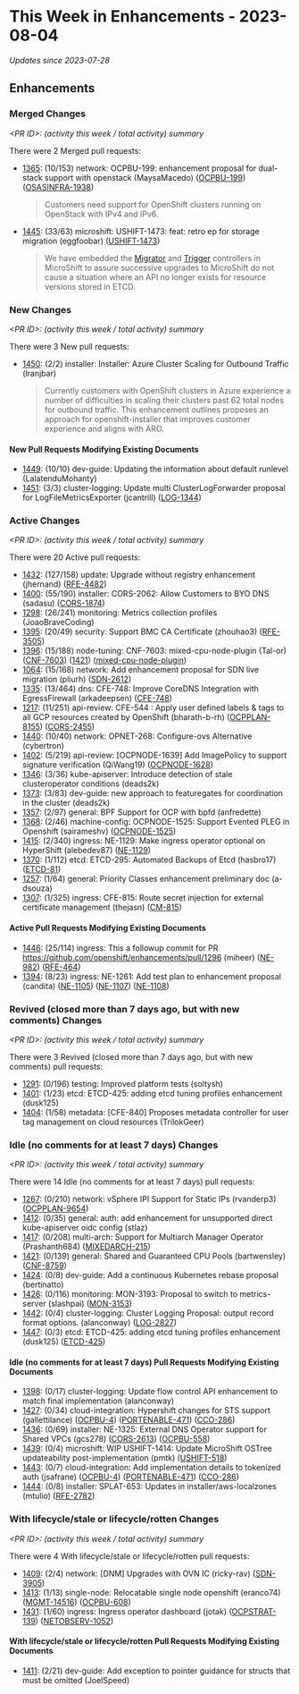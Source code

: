 # This Week in Enhancements - 2023-08-04

*Updates since 2023-07-28*


## Enhancements

### Merged Changes

*&lt;PR ID&gt;: (activity this week / total activity) summary*

There were 2 Merged pull requests:

- [1365](https://github.com/openshift/enhancements/pull/1365): (10/153) network: OCPBU-199: enhancement proposal for dual-stack support with openstack (MaysaMacedo) ([OCPBU-199](https://issues.redhat.com/browse/OCPBU-199)) ([OSASINFRA-1938](https://issues.redhat.com/browse/OSASINFRA-1938))

  > Customers need support for OpenShift clusters running on OpenStack with IPv4 and IPv6.

- [1445](https://github.com/openshift/enhancements/pull/1445): (33/63) microshift: USHIFT-1473: feat: retro ep for storage migration (eggfoobar) ([USHIFT-1473](https://issues.redhat.com/browse/USHIFT-1473))

  > We have embedded the
  > [Migrator](https://github.com/openshift/kubernetes-kube-storage-version-migrator/tree/master/cmd/migrator)
  > and
  > [Trigger](https://github.com/openshift/kubernetes-kube-storage-version-migrator/tree/master/cmd/trigger)
  > controllers in MicroShift to assure successive upgrades to MicroShift do not
  > cause a situation where an API no longer exists for resource versions stored in
  > ETCD.


### New Changes

*&lt;PR ID&gt;: (activity this week / total activity) summary*

There were 3 New pull requests:

- [1450](https://github.com/openshift/enhancements/pull/1450): (2/2) installer: Installer: Azure Cluster Scaling for Outbound Traffic (lranjbar)

  > Currently customers with OpenShift clusters in Azure experience a number of difficulties
  > in scaling their clusters past 62 total nodes for outbound traffic. This enhancement outlines
  > proposes an approach for openshift-installer that improves customer experience and aligns with ARO.


#### New Pull Requests Modifying Existing Documents

- [1449](https://github.com/openshift/enhancements/pull/1449): (10/10) dev-guide: Updating the information about default runlevel (LalatenduMohanty)
- [1451](https://github.com/openshift/enhancements/pull/1451): (3/3) cluster-logging: Update multi ClusterLogForwarder proposal for LogFileMetricsExporter (jcantrill) ([LOG-1344](https://issues.redhat.com/browse/LOG-1344))

### Active Changes

*&lt;PR ID&gt;: (activity this week / total activity) summary*

There were 20 Active pull requests:

- [1432](https://github.com/openshift/enhancements/pull/1432): (127/158) update: Upgrade without registry enhancement (jhernand) ([RFE-4482](https://issues.redhat.com/browse/RFE-4482))
- [1400](https://github.com/openshift/enhancements/pull/1400): (55/190) installer: CORS-2062: Allow Customers to BYO DNS (sadasu) ([CORS-1874](https://issues.redhat.com/browse/CORS-1874))
- [1298](https://github.com/openshift/enhancements/pull/1298): (26/241) monitoring: Metrics collection profiles (JoaoBraveCoding)
- [1395](https://github.com/openshift/enhancements/pull/1395): (20/49) security: Support BMC CA Certificate (zhouhao3) ([RFE-3505](https://issues.redhat.com/browse/RFE-3505))
- [1396](https://github.com/openshift/enhancements/pull/1396): (15/188) node-tuning: CNF-7603: mixed-cpu-node-plugin (Tal-or) ([CNF-7603](https://issues.redhat.com/browse/CNF-7603)) ([1421](https://github.com/openshift/enhancements/pull/1421)) ([mixed-cpu-node-plugin](https://github.com/openshift-kni/mixed-cpu-node-plugin))
- [1064](https://github.com/openshift/enhancements/pull/1064): (15/168) network: Add enhancement proposal for SDN live migration (pliurh) ([SDN-2612](https://issues.redhat.com/browse/SDN-2612))
- [1335](https://github.com/openshift/enhancements/pull/1335): (13/464) dns:  CFE-748: Improve CoreDNS Integration with EgressFirewall (arkadeepsen) ([CFE-748](https://issues.redhat.com/browse/CFE-748))
- [1217](https://github.com/openshift/enhancements/pull/1217): (11/251) api-review: CFE-544 : Apply user defined labels & tags to all GCP resources created by OpenShift (bharath-b-rh) ([OCPPLAN-8155](https://issues.redhat.com/browse/OCPPLAN-8155)) ([CORS-2455](https://issues.redhat.com/browse/CORS-2455))
- [1440](https://github.com/openshift/enhancements/pull/1440): (10/40) network: OPNET-268: Configure-ovs Alternative (cybertron)
- [1402](https://github.com/openshift/enhancements/pull/1402): (5/219) api-review: [OCPNODE-1639] Add ImagePolicy to support signature verification (QiWang19) ([OCPNODE-1628](https://issues.redhat.com/browse/OCPNODE-1628))
- [1346](https://github.com/openshift/enhancements/pull/1346): (3/36) kube-apiserver: Introduce detection of stale clusteroperator conditions (deads2k)
- [1373](https://github.com/openshift/enhancements/pull/1373): (3/83) dev-guide: new approach to featuregates for coordination in the cluster (deads2k)
- [1357](https://github.com/openshift/enhancements/pull/1357): (2/97) general: BPF Support for OCP with bpfd (anfredette)
- [1368](https://github.com/openshift/enhancements/pull/1368): (2/46) machine-config: OCPNODE-1525: Support Evented PLEG in Openshift (sairameshv) ([OCPNODE-1525](https://issues.redhat.com/browse/OCPNODE-1525))
- [1415](https://github.com/openshift/enhancements/pull/1415): (2/340) ingress: NE-1129: Make ingress operator optional on HyperShift (alebedev87) ([NE-1129](https://issues.redhat.com/browse/NE-1129))
- [1370](https://github.com/openshift/enhancements/pull/1370): (1/112) etcd: ETCD-295: Automated Backups of Etcd (hasbro17) ([ETCD-81](https://issues.redhat.com/browse/ETCD-81))
- [1257](https://github.com/openshift/enhancements/pull/1257): (1/64) general: Priority Classes enhancement preliminary doc (a-dsouza)
- [1307](https://github.com/openshift/enhancements/pull/1307): (1/325) ingress: CFE-815: Route secret injection for external certificate management (thejasn) ([CM-815](https://issues.redhat.com/browse/CM-815))

#### Active Pull Requests Modifying Existing Documents

- [1446](https://github.com/openshift/enhancements/pull/1446): (25/114) ingress: This a followup commit for PR https://github.com/openshift/enhancements/pull/1296 (miheer) ([NE-982](https://issues.redhat.com/browse/NE-982)) ([RFE-464](https://issues.redhat.com/browse/RFE-464))
- [1394](https://github.com/openshift/enhancements/pull/1394): (8/23) ingress: NE-1261: Add test plan to enhancement proposal (candita) ([NE-1105](https://issues.redhat.com/browse/NE-1105)) ([NE-1107](https://issues.redhat.com/browse/NE-1107)) ([NE-1108](https://issues.redhat.com/browse/NE-1108))

### Revived (closed more than 7 days ago, but with new comments) Changes

*&lt;PR ID&gt;: (activity this week / total activity) summary*

There were 3 Revived (closed more than 7 days ago, but with new comments) pull requests:

- [1291](https://github.com/openshift/enhancements/pull/1291): (0/196) testing: Improved platform tests (soltysh)
- [1401](https://github.com/openshift/enhancements/pull/1401): (1/23) etcd: ETCD-425: adding etcd tuning profiles enhancement (dusk125)
- [1404](https://github.com/openshift/enhancements/pull/1404): (1/58) metadata: [CFE-840] Proposes metadata controller for user tag management on cloud resources (TrilokGeer)

### Idle (no comments for at least 7 days) Changes

*&lt;PR ID&gt;: (activity this week / total activity) summary*

There were 14 Idle (no comments for at least 7 days) pull requests:

- [1267](https://github.com/openshift/enhancements/pull/1267): (0/210) network: vSphere IPI Support for Static IPs (rvanderp3) ([OCPPLAN-9654](https://issues.redhat.com/browse/OCPPLAN-9654))
- [1412](https://github.com/openshift/enhancements/pull/1412): (0/35) general: auth: add enhancement for unsupported direct kube-apiserver oidc config (stlaz)
- [1417](https://github.com/openshift/enhancements/pull/1417): (0/208) multi-arch: Support for Multiarch Manager Operator (Prashanth684) ([MIXEDARCH-215](https://issues.redhat.com/browse/MIXEDARCH-215))
- [1421](https://github.com/openshift/enhancements/pull/1421): (0/139) general: Shared and Guaranteed CPU Pools (bartwensley) ([CNF-8759](https://issues.redhat.com/browse/CNF-8759))
- [1424](https://github.com/openshift/enhancements/pull/1424): (0/8) dev-guide: Add a continuous Kubernetes rebase proposal (bertinatto)
- [1426](https://github.com/openshift/enhancements/pull/1426): (0/116) monitoring: MON-3193: Proposal to switch to metrics-server (slashpai) ([MON-3153](https://issues.redhat.com/browse/MON-3153))
- [1442](https://github.com/openshift/enhancements/pull/1442): (0/4) cluster-logging: Cluster Logging Proposal: output record format options. (alanconway) ([LOG-2827](https://issues.redhat.com/browse/LOG-2827))
- [1447](https://github.com/openshift/enhancements/pull/1447): (0/3) etcd: ETCD-425: adding etcd tuning profiles enhancement (dusk125) ([ETCD-425](https://issues.redhat.com/browse/ETCD-425))

#### Idle (no comments for at least 7 days) Pull Requests Modifying Existing Documents

- [1398](https://github.com/openshift/enhancements/pull/1398): (0/17) cluster-logging: Update flow control API enhancement to match final implementation (alanconway)
- [1427](https://github.com/openshift/enhancements/pull/1427): (0/34) cloud-integration: Hypershift changes for STS support (gallettilance) ([OCPBU-4](https://issues.redhat.com/browse/OCPBU-4)) ([PORTENABLE-471](https://issues.redhat.com/browse/PORTENABLE-471)) ([CCO-286](https://issues.redhat.com/browse/CCO-286))
- [1436](https://github.com/openshift/enhancements/pull/1436): (0/69) installer: NE-1325: External DNS Operator support for Shared VPCs (gcs278) ([CORS-2613](https://issues.redhat.com/browse/CORS-2613)) ([OCPBU-558](https://issues.redhat.com/browse/OCPBU-558))
- [1439](https://github.com/openshift/enhancements/pull/1439): (0/4) microshift: WIP USHIFT-1414: Update MicroShift OSTree updateability post-implementation (pmtk) ([USHIFT-518](https://issues.redhat.com/browse/USHIFT-518))
- [1443](https://github.com/openshift/enhancements/pull/1443): (0/7) cloud-integration: Add implementation details to tokenized auth (jsafrane) ([OCPBU-4](https://issues.redhat.com/browse/OCPBU-4)) ([PORTENABLE-471](https://issues.redhat.com/browse/PORTENABLE-471)) ([CCO-286](https://issues.redhat.com/browse/CCO-286))
- [1444](https://github.com/openshift/enhancements/pull/1444): (0/8) installer: SPLAT-653: Updates in installer/aws-localzones (mtulio) ([RFE-2782](https://issues.redhat.com/browse/RFE-2782))

### With lifecycle/stale or lifecycle/rotten Changes

*&lt;PR ID&gt;: (activity this week / total activity) summary*

There were 4 With lifecycle/stale or lifecycle/rotten pull requests:

- [1409](https://github.com/openshift/enhancements/pull/1409): (2/4) network: [DNM] Upgrades with OVN IC (ricky-rav) ([SDN-3905](https://issues.redhat.com/browse/SDN-3905))
- [1413](https://github.com/openshift/enhancements/pull/1413): (1/13) single-node: Relocatable single node openshift (eranco74) ([MGMT-14516](https://issues.redhat.com/browse/MGMT-14516)) ([OCPBU-608](https://issues.redhat.com/browse/OCPBU-608))
- [1431](https://github.com/openshift/enhancements/pull/1431): (1/60) ingress: Ingress operator dashboard (jotak) ([OCPSTRAT-139](https://issues.redhat.com/browse/OCPSTRAT-139)) ([NETOBSERV-1052](https://issues.redhat.com/browse/NETOBSERV-1052))

#### With lifecycle/stale or lifecycle/rotten Pull Requests Modifying Existing Documents

- [1411](https://github.com/openshift/enhancements/pull/1411): (2/21) dev-guide: Add exception to pointer guidance for structs that must be omitted (JoelSpeed)
